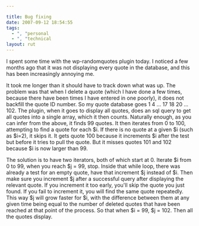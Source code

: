 ```yaml
---

title: Bug fixing
date: 2007-09-12 18:54:55
tags:
  - ", "personal
  - ", "technical
layout: rut
---
```


I spent some time with the wp-randomquotes plugin today.  I noticed a few months ago that it was not displaying every quote in the database, and this has been increasingly annoying me.

It took me longer than it should have to track down what was up.  The problem was that when I delete a quote (which I have done a few times, because there have been times I have entered in one poorly), it does not backfill the quote ID number.  So my quote database goes 1 4 ... 17 18 20 ... 102.  The plugin, when it goes to display all quotes, does an sql query to get all quotes into a single array, which it then counts.  Naturally enough, as you can infer from the above, it finds 99 quotes.  It then iterates from 0 to 100, attempting to find a quote for each $i.  If there is no quote at a given $i (such as $i=2), it skips it.  It gets quote 100 because it increments $i after the test but before it tries to pull the quote.  But it misses quotes 101 and 102 because $i is now larger than 99.  

The solution is to have two iterators, both of which start at 0.  Iterate $i from 0 to 99, when you reach $j = 99, stop.  Inside that while loop, there was already a test for an empty quote, have that increment $j instead of $i.  Then make sure you increment $j after a successful query after displaying the relevant quote.  If you increment it too early, you'll skip the quote you just found.  If you fail to increment it, you will find the same quote repeatedly. This way $j will grow faster for $i, with the difference between them at any given time being equal to the number of deleted quotes that have been reached at that point of the process.  So that when $i = 99, $j = 102.  Then all the quotes display.  


